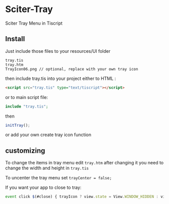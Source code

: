 # Sciter-Tray
Sciter Tray Menu in Tiscript


## Install
Just include those files to your resources/UI folder
```
tray.tis
tray.htm
TrayIcon06.png // optional, replace with your own tray icon
```
then include tray.tis into your project either
to HTML :
```html
<script src="tray.tis" type="text/tiscript"></script>
```
or to main script file:
```php
include "tray.tis";
```
then
```js
initTray();
```
or add your own create tray icon function


## customizing

To change the items in tray menu edit `tray.htm`
after changing it you need to change the width and height in `tray.tis`

To uncenter the tray menu set `trayCenter = false;`

If you want your app to close to tray:
```js
event click $(#close) { trayIcon ? view.state = View.WINDOW_HIDDEN : view.close(); }
```
